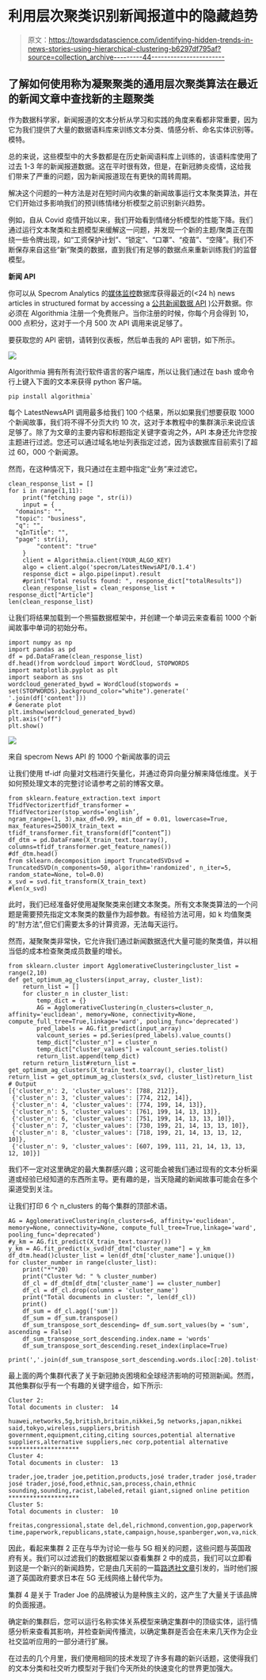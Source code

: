 # 利用层次聚类识别新闻报道中的隐藏趋势

> 原文：<https://towardsdatascience.com/identifying-hidden-trends-in-news-stories-using-hierarchical-clustering-b6297df795af?source=collection_archive---------44----------------------->

## 了解如何使用称为凝聚聚类的通用层次聚类算法在最近的新闻文章中查找新的主题聚类

作为数据科学家，新闻报道的文本分析从学习和实践的角度来看都非常重要，因为它为我们提供了大量的数据语料库来训练文本分类、情感分析、命名实体识别等。模特。

总的来说，这些模型中的大多数都是在历史新闻语料库上训练的，该语料库使用了过去 1-3 年的新闻报道数据。这在平时很有效，但是，在新冠肺炎疫情，这给我们带来了严重的问题，因为新闻报道现在有更快的周转周期。

解决这个问题的一种方法是对在短时间内收集的新闻故事运行文本聚类算法，并在它们开始过多影响我们的预训练情绪分析模型之前识别新兴趋势。

例如，自从 Covid 疫情开始以来，我们开始看到情绪分析模型的性能下降。我们通过运行文本聚类和主题模型来缓解这一问题，并发现一个新的主题/聚类正在围绕一些令牌出现，如“工资保护计划”、“锁定”、“口罩”、“疫苗”、“空降”。我们不断保存来自这些“新”聚类的数据，直到我们有足够的数据点来重新训练我们的监督模型。

**新闻 API**

你可以从 Specrom Analytics 的[媒体监控](http://www.specrom.com/products-services/)数据库获得最近的(<24 h) news articles in structured format by accessing a [公共新闻数据 API](https://algorithmia.com/algorithms/specrom/LatestNewsAPI/docs) )公开数据。你必须在 Algorithmia 注册一个免费账户。当你注册的时候，你每个月会得到 10，000 点积分，这对于一个月 500 次 API 调用来说足够了。

要获取您的 API 密钥，请转到仪表板，然后单击我的 API 密钥，如下所示。

![](img/670fee1cab25e1657c46dc0b61fa6ffd.png)

Algorithmia 拥有所有流行软件语言的客户端库，所以让我们通过在 bash 或命令行上键入下面的文本来获得 python 客户端。

```
pip install algorithmia`
```

每个 LatestNewsAPI 调用最多给我们 100 个结果，所以如果我们想要获取 1000 个新闻故事，我们将不得不分页大约 10 次，这对于本教程中的集群演示来说应该足够了。除了为文章的主要内容和标题指定关键字查询之外，API 本身还允许您按主题进行过滤。您还可以通过域名地址列表指定过滤，因为该数据库目前索引了超过 60，000 个新闻源。

然而，在这种情况下，我只通过在主题中指定“业务”来过滤它。

```
clean_response_list = []
for i in range(1,11):
    print("fetching page ", str(i))
    input = {
  "domains": "",
  "topic": "business",
  "q": "",
  "qInTitle": "",
  "page": str(i),
        "content": "true"
    }
    client = Algorithmia.client(YOUR_ALGO_KEY)
    algo = client.algo('specrom/LatestNewsAPI/0.1.4')
    response_dict = algo.pipe(input).result
    #print("Total results found: ", response_dict["totalResults"])
    clean_response_list = clean_response_list + response_dict["Article"]
len(clean_response_list) 
```

让我们将结果加载到一个熊猫数据框架中，并创建一个单词云来查看前 1000 个新闻故事中单词的初始分布。

```
import numpy as np
import pandas as pd
df = pd.DataFrame(clean_response_list)
df.head()from wordcloud import WordCloud, STOPWORDS
import matplotlib.pyplot as plt
import seaborn as sns
wordcloud_generated_bywd = WordCloud(stopwords = set(STOPWORDS),background_color="white").generate(' '.join(df['content']))
# Generate plot
plt.imshow(wordcloud_generated_bywd)
plt.axis("off")
plt.show()
```

![](img/6247134a7a84dcd900d81bdfaa0cbd31.png)

来自 specrom News API 的 1000 个新闻故事的词云

让我们使用 tf-idf 向量对文档进行矢量化，并通过奇异向量分解来降低维度。关于如何预处理文本的完整讨论请参考之前的博客文章。

```
from sklearn.feature_extraction.text import TfidfVectorizertfidf_transformer = TfidfVectorizer(stop_words=’english’, 
ngram_range=(1, 3),max_df=0.99, min_df = 0.01, lowercase=True, max_features=2500)X_train_text = tfidf_transformer.fit_transform(df[“content”])
df_dtm = pd.DataFrame(X_train_text.toarray(), columns=tfidf_transformer.get_feature_names())
#df_dtm.head()
from sklearn.decomposition import TruncatedSVDsvd = TruncatedSVD(n_components=50, algorithm='randomized', n_iter=5, random_state=None, tol=0.0)
x_svd = svd.fit_transform(X_train_text)
#len(x_svd)
```

此时，我们已经准备好使用凝聚聚类来创建文本聚类。所有文本聚类算法的一个问题是需要预先指定文本聚类的数量作为超参数。有经验方法可用，如 k 均值聚类的“肘方法”,但它们需要太多的计算资源，无法每天运行。

然而，凝聚聚类非常快，它允许我们通过新闻数据迭代大量可能的聚类值，并以相当低的成本检查聚类成员数量的增长。

```
from sklearn.cluster import AgglomerativeClusteringcluster_list = range(2,10)
def get_optimum_ag_clusters(input_array, cluster_list):
    return_list = []
    for cluster_n in cluster_list:
        temp_dict = {}
        AG = AgglomerativeClustering(n_clusters=cluster_n, affinity='euclidean', memory=None, connectivity=None, compute_full_tree=True,linkage='ward', pooling_func='deprecated')
        pred_labels = AG.fit_predict(input_array)
        valcount_series = pd.Series(pred_labels).value_counts()
        temp_dict["cluster_n"] = cluster_n
        temp_dict["cluster_values"] = valcount_series.tolist()
        return_list.append(temp_dict)
    return return_list#return_list = get_optimum_ag_clusters(X_train_text.toarray(), cluster_list)
return_list = get_optimum_ag_clusters(x_svd, cluster_list)return_list
# Output
[{'cluster_n': 2, 'cluster_values': [788, 212]},
 {'cluster_n': 3, 'cluster_values': [774, 212, 14]},
 {'cluster_n': 4, 'cluster_values': [774, 199, 14, 13]},
 {'cluster_n': 5, 'cluster_values': [761, 199, 14, 13, 13]},
 {'cluster_n': 6, 'cluster_values': [751, 199, 14, 13, 13, 10]},
 {'cluster_n': 7, 'cluster_values': [730, 199, 21, 14, 13, 13, 10]},
 {'cluster_n': 8, 'cluster_values': [718, 199, 21, 14, 13, 13, 12, 10]},
 {'cluster_n': 9, 'cluster_values': [607, 199, 111, 21, 14, 13, 13, 12, 10]}]
```

我们不一定对这里确定的最大集群感兴趣；这可能会被我们通过现有的文本分析渠道或经验已经知道的东西所主导。更有趣的是，当天隐藏的新闻故事可能会在多个渠道受到关注。

让我们打印 6 个 n_clusters 的每个集群的顶部术语。

```
AG = AgglomerativeClustering(n_clusters=6, affinity='euclidean', memory=None, connectivity=None, compute_full_tree=True,linkage='ward', pooling_func='deprecated')
#y_km = AG.fit_predict(X_train_text.toarray())
y_km = AG.fit_predict(x_svd)df_dtm["cluster_name"] = y_km
df_dtm.head()cluster_list = len(df_dtm['cluster_name'].unique())
for cluster_number in range(cluster_list):
    print("*"*20)
    print("Cluster %d: " % cluster_number)
    df_cl = df_dtm[df_dtm['cluster_name'] == cluster_number]
    df_cl = df_cl.drop(columns = 'cluster_name')
    print("Total documents in cluster: ", len(df_cl))
    print()
    df_sum = df_cl.agg(['sum'])
    df_sum = df_sum.transpose()
    df_sum_transpose_sort_descending= df_sum.sort_values(by = 'sum', ascending = False)
    df_sum_transpose_sort_descending.index.name = 'words'
    df_sum_transpose_sort_descending.reset_index(inplace=True)
    print(','.join(df_sum_transpose_sort_descending.words.iloc[:20].tolist()))
```

最上面的两个集群代表了关于新冠肺炎困境和全球经济影响的可预测新闻。然而，其他集群似乎有一个有趣的关键字组合，如下所示:

```
Cluster 2: 
Total documents in cluster:  14

huawei,networks,5g,british,britain,nikkei,5g networks,japan,nikkei said,tokyo,wireless,suppliers,british government,equipment,citing,citing sources,potential alternative suppliers,alternative suppliers,nec corp,potential alternative
********************
Cluster 4: 
Total documents in cluster:  13

trader,joe,trader joe,petition,products,josé trader,trader josé,trader josé trader,josé,food,ethnic,san,process,chain,ethnic sounding,sounding,racist,labeled,retail giant,signed online petition
********************
Cluster 5: 
Total documents in cluster:  10

freitas,congressional,state del,del,richmond,convention,gop,paperwork time,paperwork,republicans,state,campaign,house,spanberger,won,va,nick,marquee,picked,write
```

因此，看起来集群 2 正在与华为讨论一些与 5G 相关的问题，这些问题与英国政府有关。我们可以过滤我们的数据框架以查看集群 2 中的成员，我们可以立即看到这是一个新兴的新闻趋势，它是由几天前的一篇[路透社文章](https://www.reuters.com/article/us-britain-huawei-japan/uk-asks-japan-for-huawei-alternatives-in-5g-networks-nikkei-idUSKCN24K01I)引发的，当时他们报道了英国政府要求日本在 5G 无线网络上替代华为。

集群 4 是关于 Trader Joe 的品牌被认为是种族主义的，这产生了大量关于该品牌的负面报道。

确定新的集群后，您可以运行名称实体关系模型来确定集群中的顶级实体，运行情感分析来查看其影响，并检查新闻传播流，以确定集群是否会在未来几天作为企业社交监听应用的一部分进行扩展。

在过去的几个月里，我们使用相同的技术发现了许多有趣的新兴话题，这使得我们的文本分类和社交听力模型对于我们今天所处的快速变化的世界更加强大。